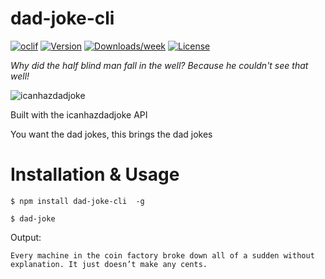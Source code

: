 dad-joke-cli
========

[![oclif](https://img.shields.io/badge/cli-oclif-brightgreen.svg)](https://oclif.io)
[![Version](https://img.shields.io/npm/v/dad-joke.svg)](https://www.npmjs.com/package/dad-joke-cli)
[![Downloads/week](https://img.shields.io/npm/dw/dad-joke.svg)](https://www.npmjs.com/package/dad-joke-cli)
[![License](https://img.shields.io/npm/l/dad-joke.svg)](https://github.com/taylorosbourne/dad-joke/blob/master/package.json)

*Why did the half blind man fall in the well? Because he couldn't see that well!*

![icanhazdadjoke](https://i.imgur.com/f8JzDel.png "icanhazdadjoke")

Built with the icanhazdadjoke API

You want the dad jokes, this brings the dad jokes

<!-- toc -->
# Installation & Usage

`$ npm install dad-joke-cli  -g`

`$ dad-joke`

Output:

`Every machine in the coin factory broke down all of a sudden without explanation. It just doesn’t make any cents.`
